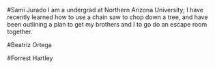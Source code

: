 #Sami Jurado
I am a undergrad at Northern Arizona University; I have recently learned how to use a
chain saw to chop down a tree, and have been outlining a plan to get 
my brothers and I to go do an escape room together.

#Beatriz Ortega

#Forrest Hartley
